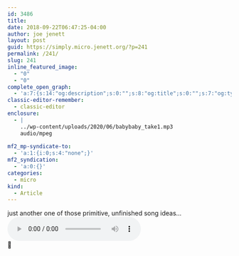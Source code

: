 ```yaml
---
id: 3486
title: 
date: 2018-09-22T06:47:25-04:00
author: joe jenett
layout: post
guid: https://simply.micro.jenett.org/?p=241
permalink: /241/
slug: 241
inline_featured_image:
  - "0"
  - "0"
complete_open_graph:
  - 'a:7:{s:14:"og:description";s:0:"";s:8:"og:title";s:0:"";s:7:"og:type";s:0:"";s:12:"twitter:card";s:7:"summary";s:15:"twitter:creator";s:0:"";s:19:"twitter:description";s:0:"";s:8:"og:image";s:0:"";}'
classic-editor-remember:
  - classic-editor
enclosure:
  - |
    ../wp-content/uploads/2020/06/babybaby_take1.mp3
    audio/mpeg
    
mf2_mp-syndicate-to:
  - 'a:1:{i:0;s:4:"none";}'
mf2_syndication:
  - 'a:0:{}'
categories:
  - micro
kind:
  - Article
---
```

just another one of those primitive, unfinished song ideas...  
<audio controls="controls"><source src="../wp-content/uploads/2020/06/babybaby_take1.mp3" type="audio/mp3" /></audio>  
🎵